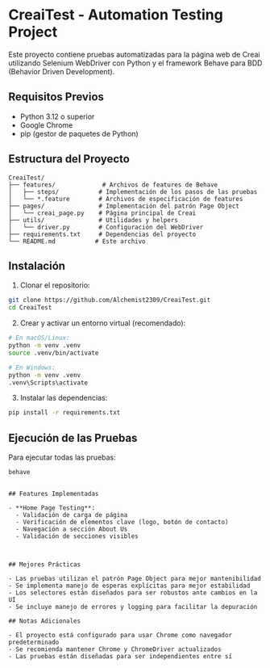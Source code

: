 # CreaiTest - Automation Testing Project

Este proyecto contiene pruebas automatizadas para la página web de Creai utilizando Selenium WebDriver con Python y el framework Behave para BDD (Behavior Driven Development).

## Requisitos Previos

- Python 3.12 o superior
- Google Chrome
- pip (gestor de paquetes de Python)

## Estructura del Proyecto

```
CreaiTest/
├── features/             # Archivos de features de Behave
│   ├── steps/           # Implementación de los pasos de las pruebas
│   └── *.feature        # Archivos de especificación de features
├── pages/               # Implementación del patrón Page Object
│   └── creai_page.py    # Página principal de Creai
├── utils/               # Utilidades y helpers
│   └── driver.py        # Configuración del WebDriver
├── requirements.txt     # Dependencias del proyecto
└── README.md           # Este archivo
```

## Instalación

1. Clonar el repositorio:
```bash
git clone https://github.com/Alchemist2309/CreaiTest.git
cd CreaiTest
```

2. Crear y activar un entorno virtual (recomendado):
```bash
# En macOS/Linux:
python -m venv .venv
source .venv/bin/activate

# En Windows:
python -m venv .venv
.venv\Scripts\activate
```

3. Instalar las dependencias:
```bash
pip install -r requirements.txt
```

## Ejecución de las Pruebas

Para ejecutar todas las pruebas:
```bash
behave
```

```

## Features Implementadas

- **Home Page Testing**:
  - Validación de carga de página
  - Verificación de elementos clave (logo, botón de contacto)
  - Navegación a sección About Us
  - Validación de secciones visibles



## Mejores Prácticas

- Las pruebas utilizan el patrón Page Object para mejor mantenibilidad
- Se implementa manejo de esperas explícitas para mejor estabilidad
- Los selectores están diseñados para ser robustos ante cambios en la UI
- Se incluye manejo de errores y logging para facilitar la depuración

## Notas Adicionales

- El proyecto está configurado para usar Chrome como navegador predeterminado
- Se recomienda mantener Chrome y ChromeDriver actualizados
- Las pruebas están diseñadas para ser independientes entre sí
